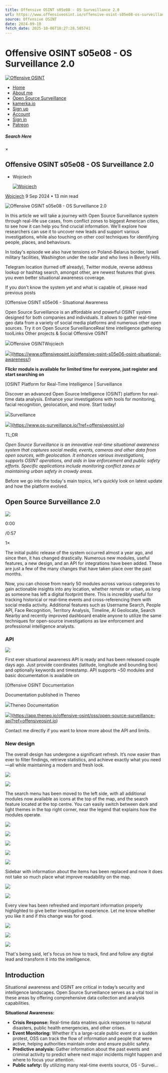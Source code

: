 ```yaml
---
title: Offensive OSINT s05e08 - OS Surveillance 2.0
url: https://www.offensiveosint.io/offensive-osint-s05e08-os-surveillance-2-0/
source: Offensive OSINT
date: 2024-09-10
fetch_date: 2025-10-06T18:27:28.505741
---
```


# Offensive OSINT s05e08 - OS Surveillance 2.0

[![Offensive OSINT](https://www.offensiveosint.io/content/images/2020/07/OffensiveOsint-logo-RGB-2.png)](https://www.offensiveosint.io)

* [Home](/)
* [About me](/about-me/)
* [Open Source Surveillance](https://www.os-surveillance.io)
* [kamerka.io](https://www.kamerka.io)
* [Sign up](/signup/)
* [Account](/account/)
* [Sign in](/signin/)
* [Patreon](https://patreon.com/offensiveosint)

##### Search Here

×

## Offensive OSINT s05e08 - OS Surveillance 2.0

* Wojciech

  [![Wojciech](/content/images/size/w100/2023/02/OffensiveOsint-logo-RGB-2.png)](/author/wojciech/)

[Wojciech](/author/wojciech/)
9 Sep 2024 • 13 min read

![Offensive OSINT s05e08 - OS Surveillance 2.0](/content/images/2024/08/cheng-feng-MhKXrKqmtJk-unsplash.jpg)

In this article we will take a journey with Open Source Surveillance system through real-life use cases, from conflict zones to biggest American cities, to see how it can help you find crucial information. We’ll explore how researchers can use it to uncover new leads and support various investigations, while also touching on other cool techniques for identifying people, places, and behaviours.

In today's episode we also have tensions on Poland-Belarus border, Israeli military facilities, Washington under the radar and who lives in Beverly Hills.

Telegram location (turned off already), Twitter module, reverse address lookup or hashtag search, amongst other, are newest features that gives you even better situational awareness coverage.

If you don't know the system yet and what is capable of, please read previous posts

[Offensive OSINT s05e06 - Situational Awareness

Open Source Surveillance is an affordable and powerful OSINT system designed for both companies and individuals. It allows to gather real-time geo data from a variety of social media platforms and numerous other open sources. Try it on Open Source SurveillanceReal time intelligence gathering toolLinks Other projects & Social Offensive OSINT

![](https://www.offensiveosint.io/content/images/size/w256h256/2020/07/oo.png)Offensive OSINTWojciech

![](https://www.offensiveosint.io/content/images/size/w1200/2024/04/victor-rodriguez-IiLFMkqiFrM-unsplash.jpg)](https://www.offensiveosint.io/offensive-osint-s05e06-osint-situational-awareness/)

**Flickr module is available for limited time for everyone, just register and start searching on**

[OSINT Platform for Real-Time Intelligence | Surveillance

Discover an advanced Open Source Intelligence (OSINT) platform for real-time data analysis. Enhance your investigations with tools for monitoring, facial recognition, geolocation, and more. Start today!

![](https://cdn.prod.website-files.com/66d0903c7b71665b03444bfe/66d505ba263255696d7c80d8_c1a7a189e3091f0fc2bda80dcdb57e8f-32bits-32.png)Surveillance

![](https://cdn.prod.website-files.com/66d0903c7b71665b03444bfe/66d1b3f24427e9c56d02ca71_logo-v2.png)](https://www.os-surveillance.io/?ref=offensiveosint.io)

TL;DR

*Open Source Surveillance is an innovative real-time situational awareness system that captures social media, events, cameras and other data from open sources, with geolocation. It enhances various investigations, supports OSINT operations, and aids in law enforcement and public safety efforts. Specific applications include monitoring conflict zones or maintaining urban safety in crowdy areas.*

Before we go into the today's main topics, let's quickly look on latest update and how the platform evolved.

## Open Source Surveillance 2.0

[![](https://img.spacergif.org/v1/1280x720/0a/spacer.png)](https://www.offensiveosint.io/content/media/2024/09/v2222.mp4)

0:00

/0:57

1×

The initial public release of the system occurred almost a year ago, and since then, it has changed drastically. Numerous new modules, useful features, a new design, and an API for integrations have been added. These are just a few of the many changes that have taken place over the past months.

Now, you can choose from nearly 50 modules across various categories to gain actionable insights into any location, whether remote or urban, as long as someone has left a digital footprint there. This is incredibly useful for tracking historical or real-time events and cross-referencing them with social media activity. Additional features such as Username Search, People API, Face Recognition, Territory Analysis, Timeline, AI Geolocate, Search Nearby and recently improved dashboard enable anyone to utilize the same techniques for open-source investigations as law enforcement and professional intelligence analysts.

### API

![](https://www.offensiveosint.io/content/images/2024/08/apiad-2.png)

First ever situational awareness API is ready and has been released couple days ago. Just provide coordinates (latitude, longitude and bounding box) and optionally keywords and timestamp. API supports ~50 modules and basic documentation is available on

[Offensive OSINT Documentation

Documentation published in Theneo

![](https://app.theneo.io/favicon.svg)Theneo Documentation

![](https://app.theneo.io/icons/sun.svg)](https://app.theneo.io/offensive-osint/oss/open-source-surveillance-api?ref=offensiveosint.io)

Contact me directly if you want to know more about the API and limits.

### New design

The overall design has undergone a significant refresh. It’s now easier than ever to filter findings, retrieve statistics, and achieve exactly what you need—all while maintaining a modern and fresh look.

![](https://www.offensiveosint.io/content/images/2024/08/Screenshot_18.png)

![](https://www.offensiveosint.io/content/images/2024/08/Screenshot_17.png)

The search menu has been moved to the left side, with all additional modules now available as icons at the top of the map, and the search feature located at the top centre. You can easily switch between dark and light themes in the top right corner, near the legend that explains how the modules operate.

![](https://www.offensiveosint.io/content/images/2024/09/66cf7cbf3f11a930b6400f81_Screenshot_41-1.png)

![](https://www.offensiveosint.io/content/images/2024/09/territoryanalysis.png)

![](https://www.offensiveosint.io/content/images/2024/09/Screenshot_48.png)

![](https://www.offensiveosint.io/content/images/2024/09/Screenshot_49.png)

![](https://www.offensiveosint.io/content/images/2024/09/addresslookup.png)

Sidebar with information about the items has been replaced and now it does not take so much place what improve readability on the map.

![](https://www.offensiveosint.io/content/images/2024/08/Screenshot_16.png)

![](https://www.offensiveosint.io/content/images/2024/09/Screenshot_54.png)

Every view has been refreshed and important information properly highlighted to give better investigative experience. Let me know whether you like it and if this change was for good.

![](https://www.offensiveosint.io/content/images/2024/09/author_info.png)

![](https://www.offensiveosint.io/content/images/2024/09/Screenshot_43.png)

![](https://www.offensiveosint.io/content/images/2024/09/Screenshot_63.png)

That's being said, let's focus on how to track, find and follow any digital lead and transform it into the intelligence.

## Introduction

Situational awareness and OSINT are critical in today’s security and intelligence landscapes. Open Source Surveillance serves as a vital tool in these areas by offering comprehensive data collection and analysis capabilities.

**Situational Awareness:**

* **Crisis Response:** Real-time data enables quick response to natural disasters, public health emergencies, and other crises.
* **Event Monitoring:** Whether it's a large-scale public event or a sudden protest, OSS can track the flow of information and people that were active, helping authorities maintain order and ensure public safety.
* **Predictive analysis:** Gather information about the past events and criminal activity to predict where next major incidents might happen and where to focus your attention.
* **Public safety:** By utilizing many real-time events source, OS - Survei...